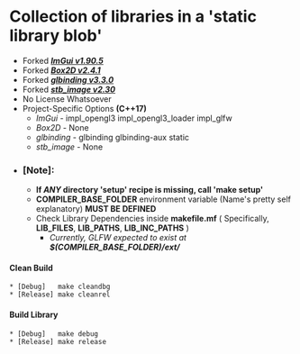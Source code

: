 # Collection of libraries in a 'static library blob'
* Forked ***[ImGui v1.90.5](https://github.com/ocornut/imgui/releases/tag/v1.90.5)***
* Forked ***[Box2D v2.4.1](https://github.com/erincatto/box2d/releases/tag/v2.4.1)***
* Forked ***[glbinding v3.3.0](https://github.com/cginternals/glbinding/releases/tag/v3.3.0)***
* Forked ***[stb_image v2.30](https://github.com/nothings/stb/blob/master/stb_image.h)*** 
* No License Whatsoever
* Project-Specific Options **(C++17)**
    - *ImGui* - impl_opengl3 impl_opengl3_loader impl_glfw
    - *Box2D* - None
    - *glbinding* - glbinding glbinding-aux static
    - *stb_image* - None
* ### **[Note]:**
    * **If *ANY* directory 'setup' recipe is missing, call 'make setup'**
    * **COMPILER_BASE_FOLDER** environment variable (Name's pretty self explanatory) **MUST BE DEFINED** 
    * Check Library Dependencies inside **makefile.mf** ( Specifically, **LIB_FILES**, **LIB_PATHS**, **LIB_INC_PATHS** )
        - *Currently, GLFW expected to exist at **$(COMPILER_BASE_FOLDER)/ext/***
#### **Clean Build**
    * [Debug]   make cleandbg
    * [Release] make cleanrel
#### **Build Library**
    * [Debug]   make debug
    * [Release] make release